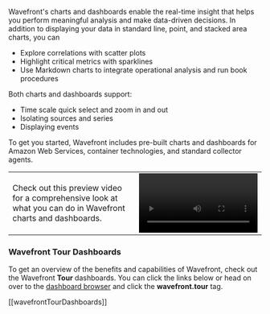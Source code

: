 Wavefront's charts and dashboards enable the real-time insight that helps you perform meaningful analysis and make data-driven decisions. In addition to displaying your data in standard line, point, and stacked area charts, you can

- Explore correlations with scatter plots
- Highlight critical metrics with sparklines
- Use Markdown charts to integrate operational analysis and run book procedures

Both charts and dashboards support:

- Time scale quick select and zoom in and out
- Isolating sources and series
- Displaying events

To get you started, Wavefront includes pre-built charts and dashboards for Amazon Web Services, container technologies, and standard collector agents. 

<table class="layout">
<colgroup>
<col width="50%" />
<col width="50%" />
</colgroup>
<tr>
<td style="text-align: left;vertical-align: middle">Check out this preview video for a comprehensive look at what you can do in Wavefront charts and dashboards.</td>  
<td><video width="100%" controls autoplay><source src="images/onboarding-dashboards.mp4" type="video/mp4">Your browser does not support HTML5 video.</video></td>
</tr>
</table>

### Wavefront Tour Dashboards

To get an overview of the benefits and capabilities of Wavefront, check out the Wavefront **Tour** dashboards. You can click the links below or head on over to the [dashboard browser](/dashboards) and click the **wavefront.tour** tag.

[[wavefrontTourDashboards]]





